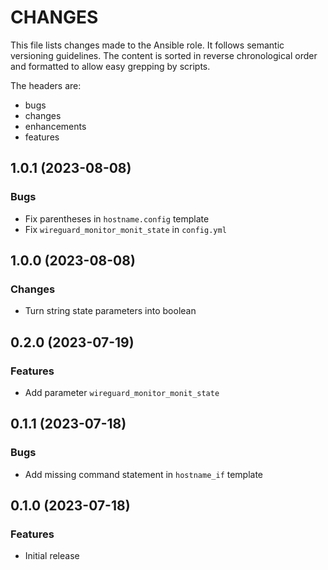 # CHANGES

This file lists changes made to the Ansible role. It follows semantic versioning
guidelines. The content is sorted in reverse chronological order and formatted
to allow easy grepping by scripts.

The headers are:
- bugs
- changes
- enhancements
- features

## 1.0.1 (2023-08-08)

### Bugs

- Fix parentheses in `hostname.config` template
- Fix `wireguard_monitor_monit_state` in `config.yml`

## 1.0.0 (2023-08-08)

### Changes

- Turn string state parameters into boolean

## 0.2.0 (2023-07-19)

### Features

- Add parameter `wireguard_monitor_monit_state`

## 0.1.1 (2023-07-18)

### Bugs

- Add missing command statement in `hostname_if` template

## 0.1.0 (2023-07-18)

### Features

- Initial release
